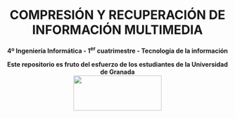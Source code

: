 <center><h1>COMPRESIÓN Y RECUPERACIÓN DE INFORMACIÓN MULTIMEDIA</h1></center>
<center><b>4º Ingeniería Informática - 1<sup>er</sup> cuatrimestre - Tecnología de la información</b></center>



<p align="center">
   <b>Este repositorio es fruto del esfuerzo de los estudiantes de la Universidad de Granada</b></br>
   <a href="http://deiit.ugr.es/"><img width="200" height="80" src="https://imgur.com/1lXPd4l.png"></a>
</p>
